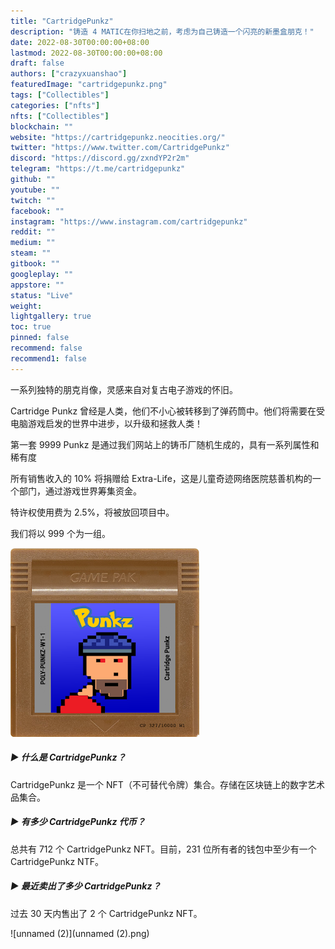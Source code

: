 ```yaml
---
title: "CartridgePunkz"
description: "铸造 4 MATIC在你扫地之前，考虑为自己铸造一个闪亮的新墨盒朋克！"
date: 2022-08-30T00:00:00+08:00
lastmod: 2022-08-30T00:00:00+08:00
draft: false
authors: ["crazyxuanshao"]
featuredImage: "cartridgepunkz.png"
tags: ["Collectibles"]
categories: ["nfts"]
nfts: ["Collectibles"]
blockchain: ""
website: "https://cartridgepunkz.neocities.org/"
twitter: "https://www.twitter.com/CartridgePunkz"
discord: "https://discord.gg/zxndYP2r2m"
telegram: "https://t.me/cartridgepunkz"
github: ""
youtube: ""
twitch: ""
facebook: ""
instagram: "https://www.instagram.com/cartridgepunkz"
reddit: ""
medium: ""
steam: ""
gitbook: ""
googleplay: ""
appstore: ""
status: "Live"
weight: 
lightgallery: true
toc: true
pinned: false
recommend: false
recommend1: false
---
```





一系列独特的朋克肖像，灵感来自对复古电子游戏的怀旧。

Cartridge Punkz 曾经是人类，他们不小心被转移到了弹药筒中。他们将需要在受电脑游戏启发的世界中进步，以升级和拯救人类！

第一套 9999 Punkz 是通过我们网站上的铸币厂随机生成的，具有一系列属性和稀有度

所有销售收入的 10% 将捐赠给 Extra-Life，这是儿童奇迹网络医院慈善机构的一个部门，通过游戏世界筹集资金。

特许权使用费为 2.5%，将被放回项目中。

我们将以 999 个为一组。

![unnamed](unnamed.png)

##### ▶ 什么是 CartridgePunkz？

CartridgePunkz 是一个 NFT（不可替代令牌）集合。存储在区块链上的数字艺术品集合。

##### ▶ 有多少 CartridgePunkz 代币？

总共有 712 个 CartridgePunkz NFT。目前，231 位所有者的钱包中至少有一个 CartridgePunkz NTF。

##### ▶ 最近卖出了多少 CartridgePunkz？

过去 30 天内售出了 2 个 CartridgePunkz NFT。



![unnamed (2)](unnamed (2).png)